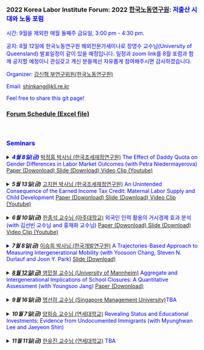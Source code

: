 ### 2022 Korea Labor Institute Forum: 2022 <font color="blue"><a href="https://www.kli.re.kr/kli/index.do" target="_blank">한국노동연구원</a>:   저출산 시대와 노동 포럼
시간: 9월을 제외한 매월 둘째주 금요일, 3:00 pm - 4:30 pm.

공지: 8월 12일에 한국노동연구원 해외전문가세미나로 장영수 교수님(University of Queensland) 발표일정이 같이 있을 예정입니다. 일정과 zoom link를 8월 포럼과 함께 공지할 예정이니 관심갖고 계신 분들께선 자유롭게 참여해주시면 감사하겠습니다. 

Organizer: <font color="blue"><a href="https://shinkangecon.github.io" target="_blank">강신혁 부연구위원(한국노동연구원)</a>

Email: shinkang@kli.re.kr

Feel free to share this git page!

### [Forum Schedule (Excel file)](Forum_Schedule.xlsx)

<br>

### Seminars
<details>
  <summary markdown="span"><b><i>4월 8일(금)</i></b></font> <font color="blue"><a href="https://sites.google.com/view/cheonghumpark/" target="_blank"> 박정흠 박사님 (한국조세재정연구원)</a>
    The Effect of Daddy Quota on Gender Differences in Labor Market Outcomes (with Petra Niedermayerova) </font></a>
  <a href="https://github.com/shinkangecon/kli_fertilityforum.github.io/blob/master/Park_Niedermayerova.pdf"> Paper (Dowonload) <a href="https://github.com/shinkangecon/kli_fertilityforum.github.io/blob/master/%EC%A0%80%EC%B6%9C%EC%82%B0%20%ED%8F%AC%EB%9F%BC_%EB%B0%95%EC%A0%95%ED%9D%A0%20%EB%B0%95%EC%82%AC%EB%8B%98%20%EB%B0%9C%ED%91%9C%20%EC%8A%AC%EB%9D%BC%EC%9D%B4%EB%93%9C.pdf"> Slide (Download) <a href="https://youtu.be/JAk2Id_1MpY"> Video Clip (Youtube) </font></a> 
  </summary>
      
  | **Abstract**          |
  |:---------------------------|
  | This paper studies the impact of a father-specific parental leave policy on labor market outcomes. In 2006, Quebec reformed their parental leave policy to include up to three weeks of paid paternity leave that is not transferable to the mother. Using a state-level difference-in-difference approach, we find that the so-called daddy quota increased the probability of employment for women and decreased the wage of younger men. In a theoretical framework, we show that policy-driven changes in gender norms are consistent with our findings. The results suggest that daddy quota promoted equal opportunities for women in the labor market.
  
 </details>
<br>
  
 <details>
  <summary markdown="span"><b><i>5월 13일(금)</i></b></font> <font color="blue"><a href="https://sites.google.com/view/ko-jeehyun" target="_blank"> 고지현 박사님 (한국조세재정연구원)</a>
   An Unintended Consequence of the Earned Income Tax Credit: Maternal Labor Supply and Child Development </font></a>
  <a href="https://github.com/shinkangecon/kli_fertilityforum.github.io/blob/master/Ko(2022).pdf"> Paper (Dowonload) <a href="https://github.com/shinkangecon/kli_fertilityforum.github.io/blob/master/Slide_Ko(2022).pdf"> Slide (Download) <a href="https://www.youtube.com/watch?v=Py1ETTVrZtk"> Video Clip (Youtube) </font></a>
  </summary>
  
  | **Abstract**          |
  |:---------------------------|
  | This paper examines the impact of the Earned Income Tax Credit (EITC) on the children of single mothers. While the EITC is typically thought to benefit low-income
children by increasing family income, it may also decrease caregiving inputs as a result of increased parental labor supply. Children of single mothers may be particularly sensitive to such decreases due to the lack of other parental support. Using a difference-in-differences (DID) approach to look at the impact of the 1993 EITC expansion, I find that EITC expansion reduces the combined math and reading test scores of children of single mothers by 13.61 percent of a standard deviation. The most important mechanism is reduced mother-child interactions due to the increased maternal labor supply. These results suggest that for the EITC to be an effective poverty reduction tool, it may need to be paired with other interventions such as child care.
  
 </details>
<br>
  
  

<details>
  <summary markdown="span"><b><i>6월 10일(금)</i></b></font> <font color="blue"><a href="http://econ.ajou.ac.kr/econ/professor/professor01.jsp?include=view&article_no=202110020&board_wrapper=%2Fecon%2Fprofessor%2Fprofessor01.jsp&pager.offset=0&board_no=402"> 한종석 교수님 (아주대학교)</a>
    외국인 인력 활용의 거시경제 효과 분석 (with 김선빈 교수님 and 홍재화 교수님)</font></a> <a href="https://github.com/shinkangecon/kli_fertilityforum.github.io/blob/master/김선빈_한종석_홍재화_외국인유입_220610.pdf"> Paper (Dowonload) <a href="https://github.com/shinkangecon/kli_fertilityforum.github.io/blob/master/(발표자료)한종석_외국인력_노동연.pdf"> Slide (Download) <a href="https://www.youtube.com/watch?v=q56xLoKFXt8"> Video Clip (Youtube) </font></a>
    
  </summary>
      
  | **Abstract**          |
  |:---------------------------|
  | 본 논문은 이질적 경제주체 중첩세대 일반균형 모형을 이용해 인구구조 변화로 인한 거시경제변수들의 이행경로를 전망하고, 생산연령인구 감소에 대응하기 위해 외국인력을 유입시키면 거시경제변수들의 이행경로가 얼마나 개선되는지 정량적으로 분석한다. 외국인력 유입 모의실험은 임시 체류와 영구적 체류로 구분하고, 각 실험에서 유입되는 외국인력도 비숙련 노동과 숙련 노동으로 구분해 4가지 시나리오를 상정한다. 분석 결과, 임시 체류 외국인력이 유입되는 경우 부양률이 크게 개선되어 일인당 생산의 경로가 개선된다. 반면, 영주 외국인력이 유입되는 경우 부양률 개선이 거의 나타나지 않고, 외국인들의 숙련도에 따라 일인당 생산 경로가 달라진다. 영주 체류하는 비숙련 외국인이 유입되면 일인당 생산은 오히려 악화되지만 숙련 외국인이 유입되면 일인당 생산은 개선된다. 그러나 개선정도는 임시 체류하는 숙련 외국인을 받아들이는 경우보다 낮다.
  
 </details>
<br>

<details>
  <summary markdown="span"><b><i>7월 8일(금)</i></b></font> <font color="blue"><a href="https://econ-seunghee.github.io/"> 이승희 박사님 (한국개발연구원)</a>
    A Trajectories-Based Approach to Measuring Intergenerational Mobility (with Yoosoon Chang, Steven N. Durlauf and Joon Y. Park)</font></a> <a href="https://github.com/shinkangecon/kli_fertilityforum.github.io/blob/master/7월 저출산 시대와 노동 포럼_이승희 박사님.pdf"> Slide (Download)
  </summary>
      
  </details>
<br>

<details>
  <summary markdown="span"><b><i>8월 12일(금)</i></b></font> <font color="blue"><a href="https://minchulyum.github.io/"> 염민철 교수님 (University of Mannheim)</a>
   Aggregate and Intergenerational Implications of School Closures: A Quantitative Assessment (with Youngsoo Jang) </font></a>
  <a href="https://github.com/shinkangecon/kli_fertilityforum.github.io/blob/master/JY_SchoolClosure_v3b_Revised.pdf"> Paper (Dowonload)</font></a> 
  </summary>
  
  | **Abstract**          |
  |:---------------------------|
  | This paper quantitatively investigates the medium- and long-term macroeconomic and distributional consequences of school closures through intergenerational channels. The model economy is a dynastic overlapping generations general equilibrium model in which schools, in the form of public education investments, complement parental investments in producing children's human capital. We Önd that unexpected school closure shocks have long-lasting adverse effects on macroeconomic aggregates and reduce intergenerational mobility, especially among older children. Higher substitutability between public and private investments induces smaller damages in the aggregate economy and the a§ected childrenís lifetime income, while exacerbating negative impacts on intergenerational mobility and inequality
      
  </details>
<br>

<details>
  <summary markdown="span"><b><i>9월 16일(금)</i></b></font> <font color="blue"><a href="https://sunhamyong.weebly.com/"> 명선하 교수님 (Singapore Management University)</a>TBA</font></a>
   
  </summary>
      
  </details>
<br>

<details>
  <summary markdown="span"><b><i>10월 7일(금)</i></b></font> <font color="blue"><a href="https://sites.google.com/site/heeseungyang"> 양희승 교수님 (연세대학교)</a>
   Revealing Status and Educational Investments: Evidence from Undocumented Immigrants (with Myunghwan Lee and Jaeyeon Shin)</font></a> 
  </summary>
      
  </details>
<br>


<details>
  <summary markdown="span"><b><i>11월 11일(금)</i></b></font> <font color="blue"><a href="https://sites.google.com/site/youjinhahn"> 한유진 교수님 (연세대학교)</a>
   TBA</font></a> 
  </summary>
      
  </details>
<br>
    
